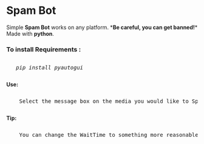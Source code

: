 # Spam Bot
<p>Simple <b>Spam Bot</b> works on any platform. *<b>Be careful, you can get banned!</b>* Made with <b>python</b>.


<h3>To install <b>Requirements :</b></h3> 
	 <pre><p>	<i>pip install pyautogui</i></p></pre>
<b>Use: </b>
	<pre><p>	Select the message box on the media you would like to Spam, then click 'RUN' on your IDE.</p></pre>
<b>Tip: </b>
	<pre><p>	You can change the WaitTime to something more reasonable, this is set in <b>seconds</b>. Recomended is <B>10</b></p></pre>
